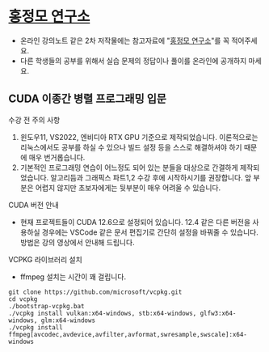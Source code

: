 # [홍정모 연구소](https://honglab.co.kr/)

- 온라인 강의노트 같은 2차 저작물에는 참고자료에 "[홍정모 연구소](https://honglab.co.kr/)"를 꼭 적어주세요.
- 다른 학생들의 공부를 위해서 실습 문제의 정답이나 풀이를 온라인에 공개하지 마세요.

## CUDA 이종간 병렬 프로그래밍 입문

수강 전 주의 사항
1. 윈도우11, VS2022, 엔비디아 RTX GPU 기준으로 제작되었습니다. 이론적으로는 리눅스에서도 공부를 하실 수 있으나 빌드 설정 등을 스스로 해결하셔야 하기 때문에 매우 번거롭습니다.
2. 기본적인 프로그래밍 연습이 어느정도 되어 있는 분들을 대상으로 간결하게 제작되었습니다. 알고리듬과 그래픽스 파트1,2 수강 후에 시작하시기를 권장합니다. 앞 부분은 어렵지 않지만 초보자에게는 뒷부분이 매우 어려울 수 있습니다.

CUDA 버전 안내
- 현재 프로젝트들이 CUDA 12.6으로 설정되어 있습니다. 12.4 같은 다른 버전을 사용하실 경우에는 VSCode 같은 문서 편집기로 간단히 설정을 바꿔줄 수 있습니다. 방법은 강의 영상에서 안내해 드립니다.

VCPKG 라이브러리 설치
- ffmpeg 설치는 시간이 꽤 걸립니다.
```
git clone https://github.com/microsoft/vcpkg.git
cd vcpkg
./bootstrap-vcpkg.bat
./vcpkg install vulkan:x64-windows, stb:x64-windows, glfw3:x64-windows, glm:x64-windows
./vcpkg install ffmpeg[avcodec,avdevice,avfilter,avformat,swresample,swscale]:x64-windows
```


